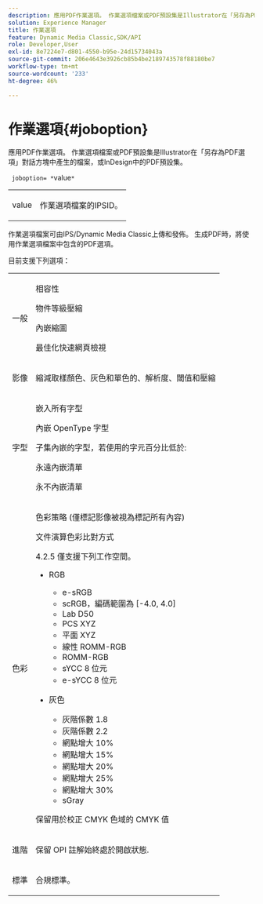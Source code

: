 ```yaml
---
description: 應用PDF作業選項。 作業選項檔案或PDF預設集是Illustrator在「另存為PDF選項」對話方塊中產生的檔案，或InDesign中的PDF預設集。
solution: Experience Manager
title: 作業選項
feature: Dynamic Media Classic,SDK/API
role: Developer,User
exl-id: 8e7224e7-d801-4550-b95e-24d15734043a
source-git-commit: 206e4643e3926cb85b4be2189743578f88180be7
workflow-type: tm+mt
source-wordcount: '233'
ht-degree: 46%

---
```


# 作業選項{#joboption}

應用PDF作業選項。 作業選項檔案或PDF預設集是Illustrator在「另存為PDF選項」對話方塊中產生的檔案，或InDesign中的PDF預設集。

` joboption= *`value`*`

<table id="simpletable_BA7B58BE0B0740298D45DDEBE7832D93"> 
 <tr class="strow"> 
  <td class="stentry"> <p><span class="codeph"> <span class="varname"> value</span></span> </p> </td> 
  <td class="stentry"> <p>作業選項檔案的IPSID。 </p></td> 
 </tr> 
</table>

作業選項檔案可由IPS/Dynamic Media Classic上傳和發佈。 生成PDF時，將使用作業選項檔案中包含的PDF選項。

目前支援下列選項：

<table id="simpletable_7E0AE8A06AE54A02AF0107FBEDF73D61"> 
 <tr class="strow"> 
  <td class="stentry"> <p>一般 </p></td> 
  <td class="stentry"> <p> 相容性 </p> <p> 物件等級壓縮 </p> <p> 內嵌縮圖 </p> <p> 最佳化快速網頁檢視 </p> </td> 
 </tr> 
 <tr class="strow"> 
  <td class="stentry"> <p>影像 </p></td> 
  <td class="stentry"> <p> 縮減取樣顏色、灰色和單色的、解析度、閾值和壓縮 </p> </td> 
 </tr> 
 <tr class="strow"> 
  <td class="stentry"> <p>字型 </p></td> 
  <td class="stentry"> <p> 嵌入所有字型 </p> <p> 內嵌 OpenType 字型 </p> <p> 子集內嵌的字型，若使用的字元百分比低於: </p> <p> 永遠內嵌清單 </p> <p> 永不內嵌清單 </p> </td> 
 </tr> 
 <tr class="strow"> 
  <td class="stentry"> <p>色彩 </p></td> 
  <td class="stentry"> <p> 色彩策略 (僅標記影像被視為標記所有內容) </p> <p> 文件演算色彩比對方式 </p> <p> 4.2.5 僅支援下列工作空間。 </p> <p> 
    <ul id="ul_3F3EFDFB6A3340978AE31DEDF0FDA2C8"> 
     <li id="li_17A9FA99D6CA4C5182E383A85F0E3C90"> RGB <p> 
       <ul id="ul_1DD0C264DA1248319E751ADD18140C6D"> 
        <li id="li_B91B4D0C1D80442EB8690933AFA1F093"> e-sRGB </li> 
        <li id="li_D7F8C500DF5E4CBC8FFA4FEFB8E4E036"> scRGB，編碼範圍為 [-4.0, 4.0] </li> 
        <li id="li_942CD69732984E16A71C2F75EC5B5245"> Lab D50 </li> 
        <li id="li_7063B9E98D1E4946AC8F0EF7BC988806"> PCS XYZ </li> 
        <li id="li_5809447576B147B68630C4B7EC2E7870"> 平面 XYZ </li> 
        <li id="li_3B5DA42A04124A6BAA12343AFC19F620">線性 ROMM-RGB </li> 
        <li id="li_DEC3028FA9C34176B761D12B7179B44F">ROMM-RGB </li> 
        <li id="li_3E7E7C4A680C4E3EADE0A26048ECF1F4"> sYCC 8 位元 </li> 
        <li id="li_16A615C9A74D443AB3C63B3FE3AB5443"> e-sYCC 8 位元 </li> 
       </ul> </p> </li> 
     <li id="li_AFA6D4D8C0624AA495E2EB2F0F0C7F7B">灰色 <p> 
       <ul id="ul_945389DD426F44C09EB9C7F23933CB77"> 
        <li id="li_DB0AE3DFFC184480BB91666FF1BB4776">灰階係數 1.8 </li> 
        <li id="li_755C556ED94740D1BD30EBE67018E074">灰階係數 2.2 </li> 
        <li id="li_67437440AFB54B7686333A55233AA87F">網點增大 10% </li> 
        <li id="li_0D6CA6004EC84048B5F2198406F4F343">網點增大 15% </li> 
        <li id="li_1AFD11C23AB147978559D8F00BFB3142">網點增大 20% </li> 
        <li id="li_6CD5ACEF6B0B49E8BACA8264FE0E9C44"> 網點增大 25% </li> 
        <li id="li_AB5F1FA7111041BD82353E02A284A546">網點增大 30% </li> 
        <li id="li_7433278AE8054AD28BD38A0A6E4EF7EF"> sGray </li> 
       </ul> </p> </li> 
    </ul> </p> <p> 保留用於校正 CMYK 色域的 CMYK 值 </p> </td> 
 </tr> 
 <tr class="strow"> 
  <td class="stentry"> <p>進階 </p></td> 
  <td class="stentry"> <p>保留 OPI 註解始終處於開啟狀態. </p></td> 
 </tr> 
 <tr class="strow"> 
  <td class="stentry"> <p>標準 </p></td> 
  <td class="stentry"> <p>合規標準。 </p></td> 
 </tr> 
</table>
